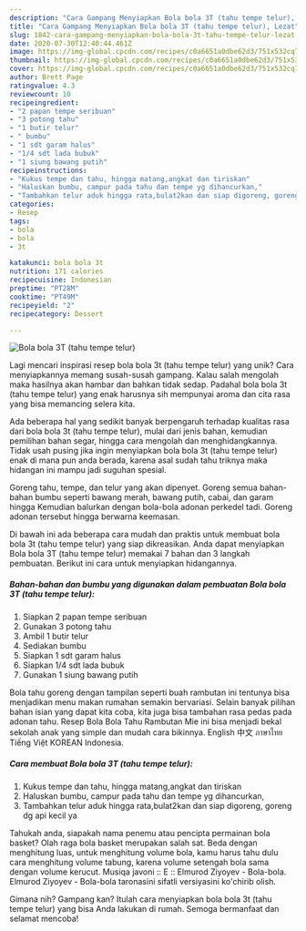 ```yaml
---
description: "Cara Gampang Menyiapkan Bola bola 3T (tahu tempe telur), Lezat"
title: "Cara Gampang Menyiapkan Bola bola 3T (tahu tempe telur), Lezat"
slug: 1842-cara-gampang-menyiapkan-bola-bola-3t-tahu-tempe-telur-lezat
date: 2020-07-30T12:40:44.461Z
image: https://img-global.cpcdn.com/recipes/c0a6651a0dbe62d3/751x532cq70/bola-bola-3t-tahu-tempe-telur-foto-resep-utama.jpg
thumbnail: https://img-global.cpcdn.com/recipes/c0a6651a0dbe62d3/751x532cq70/bola-bola-3t-tahu-tempe-telur-foto-resep-utama.jpg
cover: https://img-global.cpcdn.com/recipes/c0a6651a0dbe62d3/751x532cq70/bola-bola-3t-tahu-tempe-telur-foto-resep-utama.jpg
author: Brett Page
ratingvalue: 4.3
reviewcount: 10
recipeingredient:
- "2 papan tempe seribuan"
- "3 potong tahu"
- "1 butir telur"
- " bumbu"
- "1 sdt garam halus"
- "1/4 sdt lada bubuk"
- "1 siung bawang putih"
recipeinstructions:
- "Kukus tempe dan tahu, hingga matang,angkat dan tiriskan"
- "Haluskan bumbu, campur pada tahu dan tempe yg dihancurkan,"
- "Tambahkan telur aduk hingga rata,bulat2kan dan siap digoreng, goreng dg api kecil ya"
categories:
- Resep
tags:
- bola
- bola
- 3t

katakunci: bola bola 3t 
nutrition: 171 calories
recipecuisine: Indonesian
preptime: "PT28M"
cooktime: "PT49M"
recipeyield: "2"
recipecategory: Dessert

---
```



![Bola bola 3T (tahu tempe telur)](https://img-global.cpcdn.com/recipes/c0a6651a0dbe62d3/751x532cq70/bola-bola-3t-tahu-tempe-telur-foto-resep-utama.jpg)

Lagi mencari inspirasi resep bola bola 3t (tahu tempe telur) yang unik? Cara menyiapkannya memang susah-susah gampang. Kalau salah mengolah maka hasilnya akan hambar dan bahkan tidak sedap. Padahal bola bola 3t (tahu tempe telur) yang enak harusnya sih mempunyai aroma dan cita rasa yang bisa memancing selera kita.

Ada beberapa hal yang sedikit banyak berpengaruh terhadap kualitas rasa dari bola bola 3t (tahu tempe telur), mulai dari jenis bahan, kemudian pemilihan bahan segar, hingga cara mengolah dan menghidangkannya. Tidak usah pusing jika ingin menyiapkan bola bola 3t (tahu tempe telur) enak di mana pun anda berada, karena asal sudah tahu triknya maka hidangan ini mampu jadi suguhan spesial.

Goreng tahu, tempe, dan telur yang akan dipenyet. Goreng semua bahan-bahan bumbu seperti bawang merah, bawang putih, cabai, dan garam hingga Kemudian balurkan dengan bola-bola adonan perkedel tadi. Goreng adonan tersebut hingga berwarna keemasan.


Di bawah ini ada beberapa cara mudah dan praktis untuk membuat bola bola 3t (tahu tempe telur) yang siap dikreasikan. Anda dapat menyiapkan Bola bola 3T (tahu tempe telur) memakai 7 bahan dan 3 langkah pembuatan. Berikut ini cara untuk menyiapkan hidangannya.

<!--inarticleads1-->

##### Bahan-bahan dan bumbu yang digunakan dalam pembuatan Bola bola 3T (tahu tempe telur):

1. Siapkan 2 papan tempe seribuan
1. Gunakan 3 potong tahu
1. Ambil 1 butir telur
1. Sediakan  bumbu
1. Siapkan 1 sdt garam halus
1. Siapkan 1/4 sdt lada bubuk
1. Gunakan 1 siung bawang putih


Bola tahu goreng dengan tampilan seperti buah rambutan ini tentunya bisa menjadikan menu makan rumahan semakin bervariasi. Selain banyak pilihan bahan isian yang dapat kita coba, kita juga bisa tambahan rasa pedas pada adonan tahu. Resep Bola Bola Tahu Rambutan Mie ini bisa menjadi bekal sekolah anak yang simple dan mudah cara bikinnya. English 中文 ภาษาไทย Tiếng Việt KOREAN Indonesia. 

<!--inarticleads2-->

##### Cara membuat Bola bola 3T (tahu tempe telur):

1. Kukus tempe dan tahu, hingga matang,angkat dan tiriskan
1. Haluskan bumbu, campur pada tahu dan tempe yg dihancurkan,
1. Tambahkan telur aduk hingga rata,bulat2kan dan siap digoreng, goreng dg api kecil ya


Tahukah anda, siapakah nama penemu atau pencipta permainan bola basket? Olah raga bola basket merupakan salah sat. Beda dengan menghitung luas, untuk menghitung volume bola, kamu harus tahu dulu cara menghitung volume tabung, karena volume setengah bola sama dengan volume kerucut. Musiqa javoni :: E :: Elmurod Ziyoyev - Bola-bola. Elmurod Ziyoyev - Bola-bola taronasini sifatli versiyasini ko&#39;chirib olish. 

Gimana nih? Gampang kan? Itulah cara menyiapkan bola bola 3t (tahu tempe telur) yang bisa Anda lakukan di rumah. Semoga bermanfaat dan selamat mencoba!
